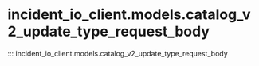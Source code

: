 # incident_io_client.models.catalog_v2_update_type_request_body

::: incident_io_client.models.catalog_v2_update_type_request_body
